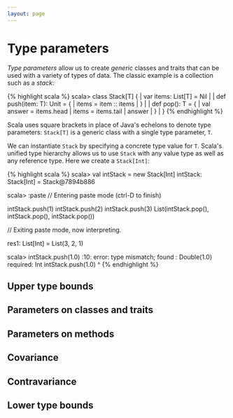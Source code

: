 ```yaml
---
layout: page
---
```


# Type parameters

*Type parameters* allow us to create *generic* classes and traits that can be used with a variety of types of data. The classic example is a collection such as a *stack*:

{% highlight scala %}
scala> class Stack[T] {
     |   var items: List[T] = Nil
     |
     |   def push(item: T): Unit = {
     |     items = item :: items
     |   }
     |
     |   def pop(): T = {
     |     val answer = items.head
     |     items = items.tail
     |     answer
     |   }
     | }
{% endhighlight %}

Scala uses square brackets in place of Java's echelons to denote type parameters: `Stack[T]` is a generic class with a single type parameter, `T`.

We can instantiate `Stack` by specifying a concrete type value for `T`. Scala's unified type hierarchy allows us to use `Stack` with any value type as well as any reference type. Here we create a `Stack[Int]`:

{% highlight scala %}
scala> val intStack = new Stack[Int]
intStack: Stack[Int] = Stack@7894b886

scala> :paste
// Entering paste mode (ctrl-D to finish)

intStack.push(1)
intStack.push(2)
intStack.push(3)
List(intStack.pop(), intStack.pop(), intStack.pop())

// Exiting paste mode, now interpreting.

res1: List[Int] = List(3, 2, 1)

scala> intStack.push(1.0)
<console>:10: error: type mismatch;
 found   : Double(1.0)
 required: Int
              intStack.push(1.0)
                            ^
{% endhighlight %}

## Upper type bounds

## Parameters on classes and traits

## Parameters on methods

## Covariance

## Contravariance

## Lower type bounds
